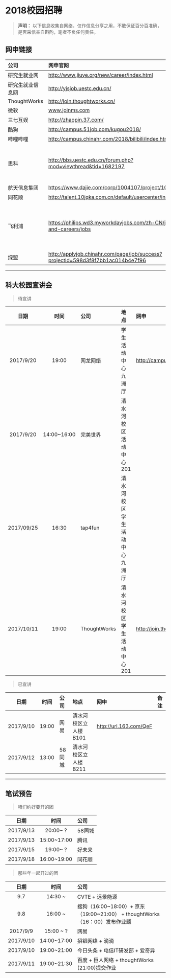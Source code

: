 # 2018校园招聘
> **声明：** 以下信息收集自网络，仅作信息分享之用，不敢保证百分百准确，是否采信亲自斟酌，笔者不负任何责任。

## <a id="wangshen"> 网申链接 </a>

| 公司 | 网申官网 | 备注 |
| :----| :--- | :----|
| 研究生就业网 | http://www.jiuye.org/new/career/index.html|
| 研究生就业信息网| http://yjsjob.uestc.edu.cn/|
| ThoughtWorks | http://join.thoughtworks.cn/|
| 微软 | www.joinms.com | |
| 三七互娱 | http://zhaopin.37.com/ |
| 酷狗 | http://campus.51job.com/kugou2018/ | 
| 哔哩哔哩 | http://campus.chinahr.com/2018/bilibili/index.html|
| 思科 | http://bbs.uestc.edu.cn/forum.php?mod=viewthread&tid=1682197 | 9月22日研发类笔试|
| 航天信息集团 | https://www.dajie.com/corp/1004107/project/100594 |
| 同花顺 | http://talent.10jqka.com.cn/default/usercenter/index/ |
| 飞利浦| https://philips.wd3.myworkdayjobs.com/zh-CN/jobs-and-careers/jobs | （简历投递过程很简单）|
| 绿盟 | http://applyjob.chinahr.com/page/job/success?projectId=598d3f8f7bb1ac014b4e7f96 |

----
## <a id="xuanjianghui"> 科大校园宣讲会 </a>
> 待宣讲

| 日期 | 时间 | 公司 | 地点 | 网申 |备注|
| :--: | :--: | :-- | :--- |:--- |:--- |
| 2017/9/20|19:00 | 网龙网络    | 学生活动中心九洲厅 | http://campus.51job.com/2018nd| 
|2017/9/20 | 14:00~16:00| 完美世界| 清水河校区 活动中心201 |
| 2017/09/25 | 16:30 |	 tap4fun |清水河校区 学生活动中心九洲厅 | |
| 2017/10/11  | 19:00 | ThoughtWorks   |清水河校区 学生活动中心201 | http://join.thoughtworks.cn/ |


> 已宣讲

| 日期 | 时间 | 公司 | 地点 | 网申 |备注|
| :--: | :--: | :-- | :--- |:--- |:--- |
| 2017/9/10 | 19:00 |网易       |   清水河校区立人楼B101 | http://url.163.com/QeF|
| 2017/9/12 | 13:00 |58同城       |   清水河校区立人楼B211 | |
----
## <a id="bishi"> 笔试预告 </a>

> 咱们约好要开的团

|日期 | 时间 | 公司 | 
|:---: | :---:| :--- |
|2017/9/13| 20:00~ ? | 58同城 |
|2017/9/13| 15:00~17:00 | 腾讯 |
|2017/9/15| 19:00~ ? | 好未来 |
|2017/9/18| 16:00~19:00 | 同花顺|

> 那些年一起开过的团

|日期 | 时间 | 公司 | 
|:---: | :---:| :--- |
|9.7 | 14:30 ~ |CVTE + 远景能源|
|9.8 | 16:00 ~ |搜狗（16:00\~18:00）+ 京东（19:00\~21:00） + thoughtWorks（16：00）发布作业题|
|2017/9/9| 15:00 ~ ? | 网易 |
|2017/9/10| 14:00~17:00 | 招银网络 + 滴滴|
|2017/9/10| 19:00~21:00 | 今日头条 + 电信IT研发部 + 爱奇异 |
|2017/9/11| 19:00~21:30 |百度 + 巨人网络 + thoughtWorks (21:00)提交作业|
